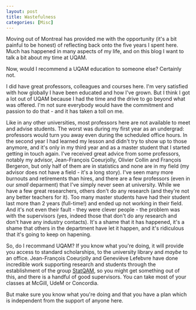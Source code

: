```yaml
---
layout: post
title: Wastefulness
categories: [Misc]
---
```


Moving out of Montreal has provided me with the opportunity (it's a bit painful to be honest) of reflecting back onto the five years I spent here. Much has happened in many aspects of my life, and on this blog I want to talk a bit about my time at UQAM.

Now, would I recommend a UQAM education to someone else? Certainly not. 

<!--more-->

I did have great professors, colleagues and courses here. I'm very satisfied with how globally I have been educated and how I've grown. But I think I got a lot out of UQAM because I had the time and the drive to go beyond what was offered. I'm not sure everybody would have the commitment and passion to do that - and it has taken a toll on me. 

Like in any other universities, most professors here are not available to meet and advise students. The worst was during my first year as an undergrad: professors would turn you away even during the scheduled office hours. In the second year I had learned my lesson and didn't try to show up to those anymore, and it's only in my third year and as a master student that I started getting in touch again. I've received great advice from some professors, notably my advisor, Jean-François Coeurjolly, Olivier Collin and François Bergeron, but only half of them are in statistics and none are in my field (my advisor does not have a field - it's a long story). I've seen many more burnouts and retirements than hires, and there are a few professors (even in our *small* deparment) that I've simply never seen at university. While we have a few great researchers, others don't do any research (and they're not any better teachers for it). Too many master students have had their student last more than 2 years (full-time!) and ended up not working in their field. And it's not even their fault - they were clever people - the problem was with the supervisors (yes, indeed those that don't do any research and don't have any industry contacts). It's a shame that it has happened, it's a shame that others in the department have let it happen, and it's ridiculous that it's going to keep on hapening.

So, do I recommand UQAM? If you know what you're doing, it will provide you access to standard scholarships, to the university library and *maybe* to an office. Jean-François Coeurjolly and Geneviève Lefebvre have done incredible work supporting research and students through the establishment of the group [StatQAM](https://statqam.uqam.ca/), so you might get something out of this, and there is a handful of good supervisors. You can take most of your classes at McGill, UdeM or Concordia. 

But make sure you know what you're doing and that you have a plan which is independent from the support of anyone here.